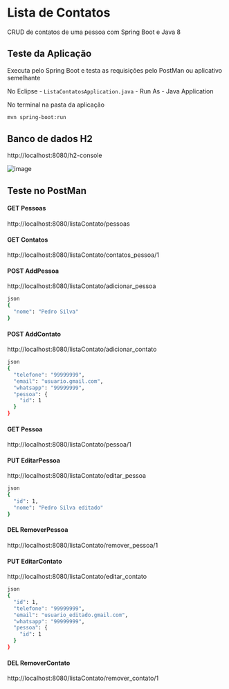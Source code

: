 # Lista de Contatos
CRUD de contatos de uma pessoa com Spring Boot e Java 8

## Teste da Aplicação

Executa pelo Spring Boot e testa as requisições pelo PostMan ou aplicativo semelhante

No Eclipse - `ListaContatosApplication.java` - Run As - Java Application

No terminal na pasta da aplicação 
```sh  
mvn spring-boot:run 
```

## Banco de dados H2

http://localhost:8080/h2-console

![image](https://user-images.githubusercontent.com/7042663/191767845-c86bb2d0-528f-40ae-8070-42bd98879682.png)


## Teste no PostMan

#### GET Pessoas

http://localhost:8080/listaContato/pessoas

#### GET Contatos

http://localhost:8080/listaContato/contatos_pessoa/1

#### POST AddPessoa
http://localhost:8080/listaContato/adicionar_pessoa

```sh
json
{
  "nome": "Pedro Silva"
}
```

#### POST AddContato
http://localhost:8080/listaContato/adicionar_contato

```sh
json
{
  "telefone": "99999999",
  "email": "usuario.gmail.com",
  "whatsapp": "99999999",
  "pessoa": {
    "id": 1
  }
}
```

#### GET Pessoa

http://localhost:8080/listaContato/pessoa/1

#### PUT EditarPessoa

http://localhost:8080/listaContato/editar_pessoa

```sh
json
{
  "id": 1,
  "nome": "Pedro Silva editado"
}
```

#### DEL RemoverPessoa

http://localhost:8080/listaContato/remover_pessoa/1

#### PUT EditarContato

http://localhost:8080/listaContato/editar_contato

```sh
json
{
  "id": 1,
  "telefone": "99999999",
  "email": "usuario_editado.gmail.com",
  "whatsapp": "99999999",
  "pessoa": {
    "id": 1
  }
}
```

#### DEL RemoverContato

http://localhost:8080/listaContato/remover_contato/1
